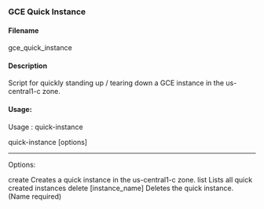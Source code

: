 <h3> GCE Quick Instance </h3>
<h4> Filename </h4>
gce_quick_instance
</br>
<h4>Description</h4>
Script for quickly standing up / tearing down a GCE instance in the us-central1-c zone.
</br>
<h4>Usage:</h4>
Usage : quick-instance

quick-instance [options]

--------------------------

 Options:

 create 
   Creates a quick instance in the us-central1-c zone.
 list 
   Lists all quick created instances
 delete [instance_name]
   Deletes the quick instance. (Name required)

